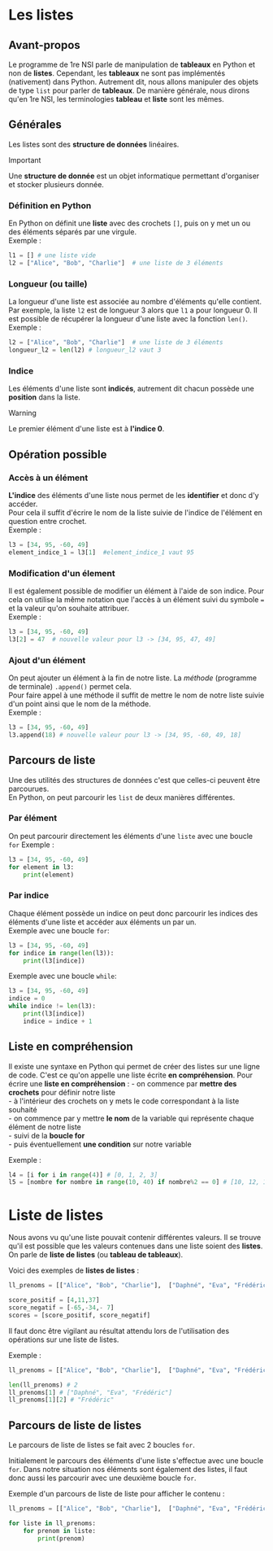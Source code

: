 # Les listes  

## Avant-propos  
Le programme de 1re NSI parle de manipulation de __tableaux__ en Python et non de __listes__. Cependant, les __tableaux__ ne sont pas implémentés (nativement) dans Python. Autrement dit, nous allons manipuler des objets de type `list` pour parler de __tableaux__. De manière générale, nous dirons qu'en 1re NSI, les terminologies __tableau__ et __liste__ sont les mêmes.  

## Générales  
Les listes sont des __structure de données__ linéaires.    

> [!IMPORTANT]
> Une __structure de donnée__ est un objet informatique permettant d'organiser et stocker plusieurs donnée.    

### Définition en Python  
En Python on définit une __liste__ avec des crochets `[]`, puis on y met un ou des éléments séparés par une virgule.    
Exemple : 
```Python 
l1 = [] # une liste vide
l2 = ["Alice", "Bob", "Charlie"]  # une liste de 3 éléments
```

### Longueur (ou taille)  
La longueur d'une liste est associée au nombre d'éléments qu'elle contient. Par exemple, la liste `l2` est de longueur 3 alors que `l1` a pour longueur 0. Il est possible de récupérer la longueur d'une liste avec la fonction `len()`.  
Exemple : 
```Python
l2 = ["Alice", "Bob", "Charlie"]  # une liste de 3 éléments
longueur_l2 = len(l2) # longueur_l2 vaut 3
```

### Indice
Les éléments d'une liste sont __indicés__, autrement dit chacun possède une __position__ dans la liste.  
> [!WARNING]  
> Le premier élément d'une liste est à __l'indice 0__.  



## Opération possible  

### Accès à un élément  
__L'indice__ des éléments d'une liste nous permet de les __identifier__ et donc d'y accéder.  
Pour cela il suffit d'écrire le nom de la liste suivie de l'indice de l'élément en question entre crochet.  
Exemple : 
```Python
l3 = [34, 95, -60, 49] 
element_indice_1 = l3[1]  #element_indice_1 vaut 95  
```

### Modification d'un élement  
Il est également possible de modifier un élément à l'aide de son indice. Pour cela on utilise la même notation que l'accès à un élément suivi du symbole `=` et la valeur qu'on souhaite attribuer.  
Exemple : 
```Python
l3 = [34, 95, -60, 49] 
l3[2] = 47  # nouvelle valeur pour l3 -> [34, 95, 47, 49]
```

### Ajout d'un élément 
On peut ajouter un élément à la fin de notre liste. La _méthode_ (programme de terminale) `.append()` permet cela.  
Pour faire appel à une méthode il suffit de mettre le nom de notre liste suivie d'un point ainsi que le nom de la méthode.  
Exemple : 
```Python
l3 = [34, 95, -60, 49] 
l3.append(18) # nouvelle valeur pour l3 -> [34, 95, -60, 49, 18]
```


## Parcours de liste  
Une des utilités des structures de données c'est que celles-ci peuvent être parcourues.  
En Python, on peut parcourir les `list` de deux manières différentes.  


### Par élément
On peut parcourir directement les éléments d'une `liste` avec une boucle `for`
Exemple :

```Python
l3 = [34, 95, -60, 49] 
for element in l3:
    print(element)
```


### Par indice  
Chaque élément possède un indice on peut donc parcourir les indices des éléments d'une liste et accéder aux éléments un par un.  
Exemple avec une boucle `for`:
```Python
l3 = [34, 95, -60, 49] 
for indice in range(len(l3)): 
    print(l3[indice])
```

Exemple avec une boucle `while`:
```Python
l3 = [34, 95, -60, 49] 
indice = 0
while indice != len(l3):
    print(l3[indice])
    indice = indice + 1
```


## Liste en compréhension   

Il existe une syntaxe en Python qui permet de créer des listes sur une ligne de code. C'est ce qu'on appelle une liste écrite __en compréhension__. 
Pour écrire une __liste en compréhension__ :
    - on commence par __mettre des crochets__ pour définir notre liste  
    - à l'intérieur des crochets on y mets le code correspondant à la liste souhaité    
    - on commence par y mettre __le nom__ de la variable qui représente chaque élément de notre liste  
    - suivi de la __boucle for__   
    - puis éventuellement __une condition__ sur notre variable  

Exemple :
```Python 
l4 = [i for i in range(4)] # [0, 1, 2, 3]
l5 = [nombre for nombre in range(10, 40) if nombre%2 == 0] # [10, 12, 14, 16, 18, 20, 22, 24, 26, 28, 30, 32, 34, 36, 38]
```


# Liste de listes  
Nous avons vu qu'une liste pouvait contenir différentes valeurs. 
Il se trouve qu'il est possible que les valeurs contenues dans une liste soient des __listes__.
On parle de __liste de listes__ (ou __tableau de tableaux__).

Voici des exemples de __listes de listes__ : 
```Python  
ll_prenoms = [["Alice", "Bob", "Charlie"],  ["Daphné", "Eva", "Frédéric"]]

score_positif = [4,11,37]
score_negatif = [-65,-34,- 7]
scores = [score_positif, score_negatif]
```

Il faut donc être vigilant au résultat attendu lors de l'utilisation des opérations sur une liste de listes.  

Exemple :
```Python  
ll_prenoms = [["Alice", "Bob", "Charlie"],  ["Daphné", "Eva", "Frédéric"]]

len(ll_prenoms) # 2
ll_prenoms[1] # ["Daphné", "Eva", "Frédéric"]
ll_prenoms[1][2] # "Frédéric"

```

## Parcours de liste de listes  

Le parcours de liste de listes se fait avec 2 boucles `for`.    

Initialement le parcours des éléments d'une liste s'effectue avec une boucle `for`. Dans notre situation nos éléments sont également des listes, il faut donc aussi les parcourir avec une deuxième boucle `for`.    

Exemple d'un parcours de liste de liste pour afficher le contenu :   

```Python  
ll_prenoms = [["Alice", "Bob", "Charlie"],  ["Daphné", "Eva", "Frédéric"]]

for liste in ll_prenoms:
    for prenom in liste:
        print(prenom)
```

